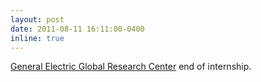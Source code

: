```yaml
---
layout: post
date: 2011-08-11 16:11:00-0400
inline: true
---
```

 [General Electric Global Research Center](https://www.ge.com/research/) end of internship.